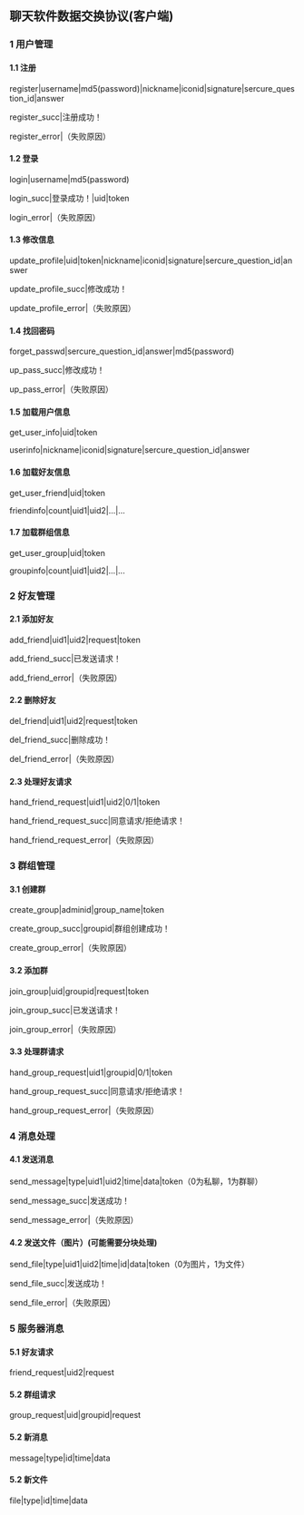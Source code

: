 ## 聊天软件数据交换协议(客户端)

### 1 用户管理

#### 1.1 注册

register|username|md5(password)|nickname|iconid|signature|sercure_question_id|answer

register_succ|注册成功！

register_error|（失败原因）

#### 1.2 登录

login|username|md5(password)

login_succ|登录成功！|uid|token

login_error|（失败原因）

#### 1.3 修改信息

update_profile|uid|token|nickname|iconid|signature|sercure_question_id|answer

update_profile_succ|修改成功！

update_profile_error|（失败原因）

#### 1.4 找回密码

forget_passwd|sercure_question_id|answer|md5(password)

up_pass_succ|修改成功！

up_pass_error|（失败原因）

#### 1.5 加载用户信息

get_user_info|uid|token

userinfo|nickname|iconid|signature|sercure_question_id|answer

#### 1.6 加载好友信息

get_user_friend|uid|token

friendinfo|count|uid1|uid2|...|...

#### 1.7 加载群组信息

get_user_group|uid|token

groupinfo|count|uid1|uid2|...|...

### 2 好友管理

#### 2.1 添加好友

add_friend|uid1|uid2|request|token

add_friend_succ|已发送请求！

add_friend_error|（失败原因）

#### 2.2 删除好友

del_friend|uid1|uid2|request|token

del_friend_succ|删除成功！

del_friend_error|（失败原因）

#### 2.3 处理好友请求

hand_friend_request|uid1|uid2|0/1|token

hand_friend_request_succ|同意请求/拒绝请求！

hand_friend_request_error|（失败原因）

### 3 群组管理

#### 3.1 创建群

create_group|adminid|group_name|token

create_group_succ|groupid|群组创建成功！

create_group_error|（失败原因）

#### 3.2 添加群

join_group|uid|groupid|request|token

join_group_succ|已发送请求！

join_group_error|（失败原因）

#### 3.3 处理群请求

hand_group_request|uid1|groupid|0/1|token

hand_group_request_succ|同意请求/拒绝请求！

hand_group_request_error|（失败原因）

### 4 消息处理

#### 4.1 发送消息

send_message|type|uid1|uid2|time|data|token（0为私聊，1为群聊）

send_message_succ|发送成功！

send_message_error|（失败原因）

#### 4.2 发送文件（图片）(可能需要分块处理)

send_file|type|uid1|uid2|time|id|data|token（0为图片，1为文件）

send_file_succ|发送成功！

send_file_error|（失败原因）

### 5 服务器消息

#### 5.1 好友请求

friend_request|uid2|request

#### 5.2 群组请求

group_request|uid|groupid|request

#### 5.2 新消息

message|type|id|time|data

#### 5.2 新文件

file|type|id|time|data